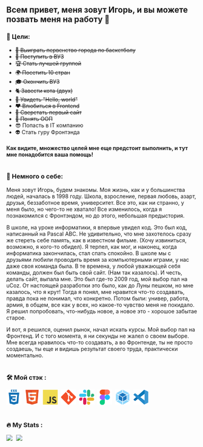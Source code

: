 ## Всем привет, меня зовут Игорь, и вы можете позвать меня на работу 👋

### 🎯 Цели:
- ~~🏀 Выиграть первенство города по баскетболу~~
- ~~🏢 Поступить в ВУЗ~~
- ~~🏆 Стать лучшей группой~~
- ~~🌍 Посетить 10 стран~~
- ~~🎓 Окончить ВУЗ~~
- ~~🐈 Завести кота (двух)~~
- ~~💬 Увидеть "Hello, world"~~
- ~~❤️ Влюбиться в Frontend~~
- ~~💩 Сверстать первый сайт~~
- ~~🙉 Понять ООП~~
- 😎 Попасть в IT компанию
- 👽 Стать гуру Фронтэнда

#### Как видите, множество целей мне еще предстоит выполнить, и тут мне понадобится ваша помощь!
#
### 📝 Немного о себе:
Меня зовут Игорь, будем знакомы. Моя жизнь, как и у большинства людей, началась в 1998 году. Школа, взросление, первая любовь, азарт, друзья, беззаботное время, университет. Все это, как ни странно, у меня было, но чего-то не хватало! Все изменилось, когда я познакомился с Фронтэндом, но до этого, небольшая предыстория. 

В школе, на уроке информатики, я впервые увидел код. Это был код, написанный на Pascal ABC. Не удивительно, что мне захотелось сразу же стереть себе память, как в известном фильме. (Хочу извиниться, возможно, я кого-то обидел). Я терпел, как мог, и наконец, когда информатика закончилась, стал спать спокойно. В школе мы с друзьями любили проводить время за компьютерными играми, у нас даже своя команда была. В те времена, у любой уважающей себя команды, должен был быть свой сайт. (Нам так казалось).
И честь, делать сайт, выпала мне. Это был где-то 2009 год, мой выбор пал на uCoz. От настоящей разработки это было, как до Луны пешком, но мне казалось, что я крут!
Тогда я понял, мне нравится что-то создавать, правда пока не понимал, что конкретно. Потом были: универ, работа, армия, в общем, все как у всех, но какое-то чувство меня не покидало. Я решил попробовать, что-нибудь новое, а новое это - хорошое забытае старое.

И вот, я решился, оценил рынок, начал искать курсы. Мой выбор пал на Фронтенд. И с того момента, я ни секунды не жалел о своем выборе. Мне всегда нравилось что-то создавать, а во Фронтенде, ты не просто создаешь, ты еще и видишь результат своего труда, практически моментально. 
#
### :hammer_and_wrench: Мой стэк :
<div>
  <img src="https://github.com/devicons/devicon/blob/master/icons/css3/css3-plain-wordmark.svg"  title="CSS3" alt="CSS" width="40" height="40"/>&nbsp;
  <img src="https://github.com/devicons/devicon/blob/master/icons/html5/html5-original.svg" title="HTML5" alt="HTML" width="40" height="40"/>&nbsp;
  <img src="https://github.com/devicons/devicon/blob/master/icons/javascript/javascript-original.svg" title="JavaScript" alt="JavaScript" width="40" height="40"/>&nbsp;
  <img src="https://github.com/devicons/devicon/blob/master/icons/git/git-original.svg" title="Git" **alt="Git" width="40" height="40"/>&nbsp;
  <img src="https://github.com/devicons/devicon/blob/master/icons/slack/slack-original.svg" title="Slack" **alt="slack" width="40" height="40"/>&nbsp;
  <img src="https://github.com/devicons/devicon/blob/master/icons/figma/figma-original.svg" title="Figma" **alt="Figma" width="40" height="40"/>&nbsp;
  <img src="https://github.com/devicons/devicon/blob/master/icons/webpack/webpack-original.svg" title="Webpack" **alt="webpack" width="40" height="40"/>&nbsp;
 <img src="https://github.com/devicons/devicon/blob/master/icons/vscode/vscode-original.svg" title="Vscode" **alt="vscode" width="40" height="40"/>&nbsp;
</div>

#
### :fire: My Stats :
<div>
<a href="https://github-readme-stats.vercel.app/api?username=Speedewow&hide=contribs&show_icons=true">
  <img  align="left" height="130" style="margin-right: 10px" src="https://github-readme-stats.vercel.app/api?username=Speedewow&hide=contribs&show_icons=true" />
</a>
<a href="https://github-readme-stats.vercel.app/api/top-langs/?username=Speedewow&layout=compact">
  <img align="left" height="130" src="https://github-readme-stats.vercel.app/api/top-langs/?username=Speedewow&layout=compact" />
</a>
</div>
 


